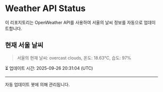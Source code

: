 
# Weather API Status

이 리포지토리는 OpenWeather API를 사용하여 서울의 날씨 정보를 자동으로 업데이트합니다.

## 현재 서울 날씨
> 서울의 현재 날씨: overcast clouds, 온도: 18.63°C, 습도: 97%

⏳ 업데이트 시간: 2025-09-26 20:31:04 (UTC)

---
자동 업데이트 봇에 의해 관리됩니다.
